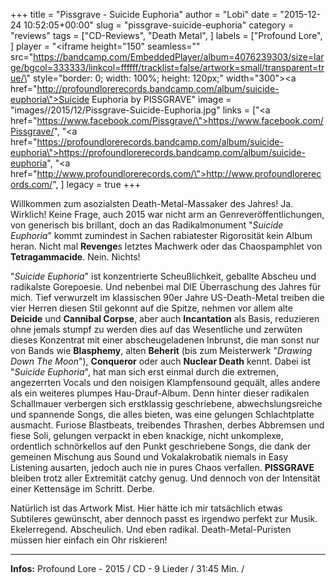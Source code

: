 +++
title = "Pissgrave - Suicide Euphoria"
author = "Lobi"
date = "2015-12-24 10:52:05+00:00"
slug = "pissgrave-suicide-euphoria"
category = "reviews"
tags = ["CD-Reviews", "Death Metal", ]
labels = ["Profound Lore", ]
player = "<iframe height=\"150\" seamless=\"\" src=\"https://bandcamp.com/EmbeddedPlayer/album=4076239303/size=large/bgcol=333333/linkcol=ffffff/tracklist=false/artwork=small/transparent=true/\" style=\"border: 0; width: 100%; height: 120px;\" width=\"300\"><a href=\"http://profoundlorerecords.bandcamp.com/album/suicide-euphoria\">Suicide Euphoria by PISSGRAVE</a></iframe>"
image = "images//2015/12/Pissgrave-Suicide-Euphoria.jpg"
links = ["<a href=\"https://www.facebook.com/Pissgrave/\">https://www.facebook.com/Pissgrave/</a>", "<a href=\"https://profoundlorerecords.bandcamp.com/album/suicide-euphoria\">https://profoundlorerecords.bandcamp.com/album/suicide-euphoria</a>", "<a href=\"http://www.profoundlorerecords.com/\">http://www.profoundlorerecords.com/</a>", ]
legacy = true
+++

Willkommen zum asozialsten Death-Metal-Massaker des Jahres! Ja. Wirklich! Keine Frage, auch 2015 war nicht arm an Genreveröffentlichungen, von generisch bis brillant, doch an das Radikalmonument "_Suicide Euphoria_" kommt zumindest in Sachen rabiatester Rigorosität kein Album heran. Nicht mal **Revenge**s letztes Machwerk oder das Chaospamphlet von **Tetragammacide**. Nein. Nichts!

"_Suicide Euphoria_" ist konzentrierte Scheußlichkeit, geballte Abscheu und radikalste Gorepoesie. Und nebenbei mal DIE Überraschung des Jahres für mich. Tief verwurzelt im klassischen 90er Jahre US-Death-Metal treiben die vier Herren diesen Stil gekonnt auf die Spitze, nehmen vor allem alte **Deicide** und **Cannibal Corpse**, aber auch **Incantation** als Basis, reduzieren ohne jemals stumpf zu werden dies auf das Wesentliche und zerwüten dieses Konzentrat mit einer abscheugeladenen Inbrunst, die man sonst nur von Bands wie **Blasphemy**, alten **Beherit** (bis zum Meisterwerk "_Drawing Down The Moon_"), **Conqueror** oder auch **Nuclear Death** kennt. Dabei ist "_Suicide Euphoria_", hat man sich erst einmal durch die extremen, angezerrten Vocals und den noisigen Klampfensound gequält, alles andere als ein weiteres plumpes Hau-Drauf-Album. Denn hinter dieser radikalen Schallmauer verbergen sich erstklassig geschriebene, abwechslungsreiche und spannende Songs, die alles bieten, was eine gelungen Schlachtplatte ausmacht. Furiose Blastbeats, treibendes Thrashen, derbes Abbremsen und fiese Soli, gelungen verpackt in eben knackige, nicht unkomplexe, ordentlich schnörkellos auf den Punkt geschriebene Songs, die dank der gemeinen Mischung aus Sound und Vokalakrobatik niemals in Easy Listening ausarten, jedoch auch nie in pures Chaos verfallen. **PISSGRAVE** bleiben trotz aller Extremität catchy genug. Und dennoch von der Intensität einer Kettensäge im Schritt. Derbe.

Natürlich ist das Artwork Mist. Hier hätte ich mir tatsächlich etwas Subtileres gewünscht, aber dennoch passt es irgendwo perfekt zur Musik. Ekelerregend. Abscheulich. Und eben radikal. Death-Metal-Puristen müssen hier einfach ein Ohr riskieren!





---
**Infos:**
Profound Lore - 2015 / 
CD - 9 Lieder / 31:45 Min. / 
